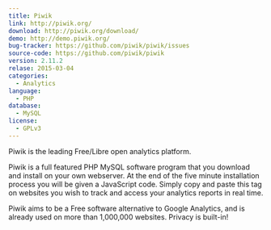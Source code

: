 ```yaml
---
title: Piwik
link: http://piwik.org/
download: http://piwik.org/download/
demo: http://demo.piwik.org/
bug-tracker: https://github.com/piwik/piwik/issues
source-code: https://github.com/piwik/piwik
version: 2.11.2
relase: 2015-03-04
categories:
  - Analytics
language:
  - PHP
database:
  - MySQL
license:
  - GPLv3
---
```

Piwik is the leading Free/Libre open analytics platform.

Piwik is a full featured PHP MySQL software program that you download and install on your own webserver. At the end of the five minute installation process you will be given a JavaScript code. Simply copy and paste this tag on websites you wish to track and access your analytics reports in real time.

Piwik aims to be a Free software alternative to Google Analytics, and is already used on more than 1,000,000 websites. Privacy is built-in!